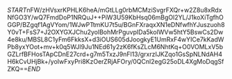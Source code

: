 $START$nFW/zHVsxrKPHLK6heA/mGtLLg0rbMCMziSvgrFXQr+w2Z8u8xRdxNfGO3Y/wQ7FmdDoP1NRQuJ++PiW3U59KbHsq06mBgOl2YL/J1koXiTgfhOGGP/BZgqf1AgVYom/1WJwPTtmKU7t5u/BGnFXraqxXN1eDNfwfhYJuszuoh8Y0vT+FsS7+J2OXYGXJChu2yolBohMrPguvpIDa5koIWVw5htY5BswCs2Dw4e8ku/MBSL8C1yFm6FkksX+d3iOUS605dJoogkyE1UmRxF4wYICe7kKadWPb8yxYOot+mv+k0q5WJl9Ju1NEd61y2zK6fKsZLcM6NhtKq+O0VOMLxV5bGZLrfBFHosTApCDnE27crd+g7m5TxzJ9nFl13/grxrzIJKZqo1GsSpNLNdAH4H6kCvUHjBk+/yoIwFxyPri8KzOerZRjAFOry/0QCnl2egG25oDL4XgMoDqgSfZKQ==$END$